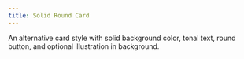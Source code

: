 ```yaml
---
title: Solid Round Card
---
```

An alternative card style with solid background color, tonal text, round button, and optional illustration in background.
